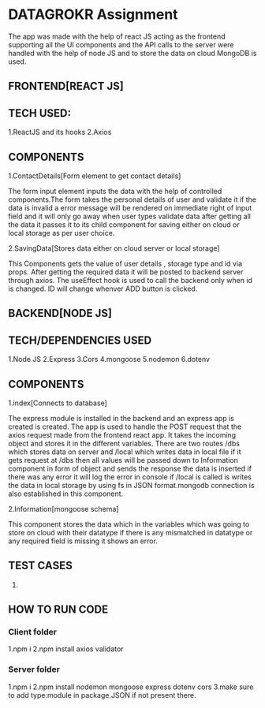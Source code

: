 # DATAGROKR Assignment
The app was made with the help of react JS acting as the frontend supporting all the UI components and the API calls to the server were handled with the help of node JS and to store the data on cloud MongoDB is used.

## FRONTEND[REACT JS]

## TECH USED:
1.ReactJS and its hooks
2.Axios

## COMPONENTS

1.ContactDetails[Form element to get contact details]

The form input element inputs the data with the help of controlled components.The form takes the personal details of user and validate it if the data is invalid a error message will be rendered on immediate right of input field and it will only go away when user types validate data after getting all the data it passes it to its child component for saving either on cloud or local storage as per user choice.

2.SavingData[Stores data either on cloud server or local storage]

This Components gets the value of user details , storage type and id via props. After getting the required data it will be posted to backend server through axios. The useEffect hook is used to call the backend only when id is changed. ID will change whenver ADD button is clicked.

## BACKEND[NODE JS]

## TECH/DEPENDENCIES USED
1.Node JS
2.Express
3.Cors
4.mongoose
5.nodemon
6.dotenv

## COMPONENTS

1.index[Connects to database]

The express module is installed in the backend and an express app is created is created. The app is used to handle the POST request that the axios request made from the frontend react app. It takes the incoming object and stores it in the different variables. There are two routes /dbs which stores data on server and /local which writes data in local file if it gets request at /dbs then all values will be passed down to Information component in form of object and sends the response the data is inserted if there was any error it will log the error in console if /local is called is writes the data in local storage by using fs in JSON format.mongodb connection is also established in this component.

2.Information[mongoose schema]

This component stores the data which in the variables which was going to store on cloud with their datatype if there is any mismatched in datatype or any required field is missing it shows an error.


## TEST CASES

1.




## HOW TO RUN CODE

### Client folder
1.npm i      <!--it installs required node_modules-->
2.npm install axios validator 

### Server folder
1.npm i
2.npm install nodemon mongoose express dotenv cors
3.make sure to add type:module in package.JSON if not present there.